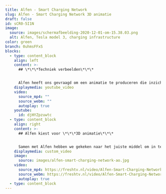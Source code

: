 ```yaml
---
title: Alfen - Smart Charging Network
slug: Alfen - Smart Charging Network 3D animatie
draft: false
id: sCR0-5I1N
image:
  source: images/schermafbeelding-2020-12-01-om-15.38.03.png
  alt: Alfen, Tesla model 3, charging infrastructure
color: green
branch: 0uhmsFFxS
blocks:
  - type: content_block
    align: left
    content: >-
      ## \*\*\*Techniek verbeelden\*\*\*


      Alfen heeft ons gevraagd om een animatie te produceren die inzichtelijk maakt hoe de verschiollende laadpalen voor electrische auto's kunnen communiceren en slim kunnen samen werken. Wij hebben een script uitgewerkt de stijl en samen met Alfen bepaald wie de doelgroep is en wat hun mate van kennis op dit gebied is.
    displaymedia: youtube_video
    video:
      source_mp4: ""
      source_webm: ""
      autoplay: true
    youtube:
      id: djHYZpzuwtc
  - type: content_block
    align: right
    content: >-
      ## Alfen kiest voor \*\*\*3D animatie\*\*\* 


      Samen met Alfen hebben we gekeken naar het juiste middel om in te zetten. We hebben gekozen voor een 3D animatie, dit spreekt heel erg tot de verbeelding. Ook de laadpalen van Alfen zijn op deze manier super realistisch. We hebben tevens gekozen om modellen van populaire EV's in 2020 te gebruiken voor deze film voor extra herkenbaarheid.
    displaymedia: custom_video
    image:
      source: images/alfen-smart-charging-network-ao.jpg
    video:
      source_mp4: https://freshtv.nl/video/Alfen-Smart-Charging-Network-Philenflo.mp4
      source_webm: https://freshtv.nl/video/Alfen-Smart-Charging-Network-Philenflo.webm
      autoplay: true
  - type: content_block
---
```

